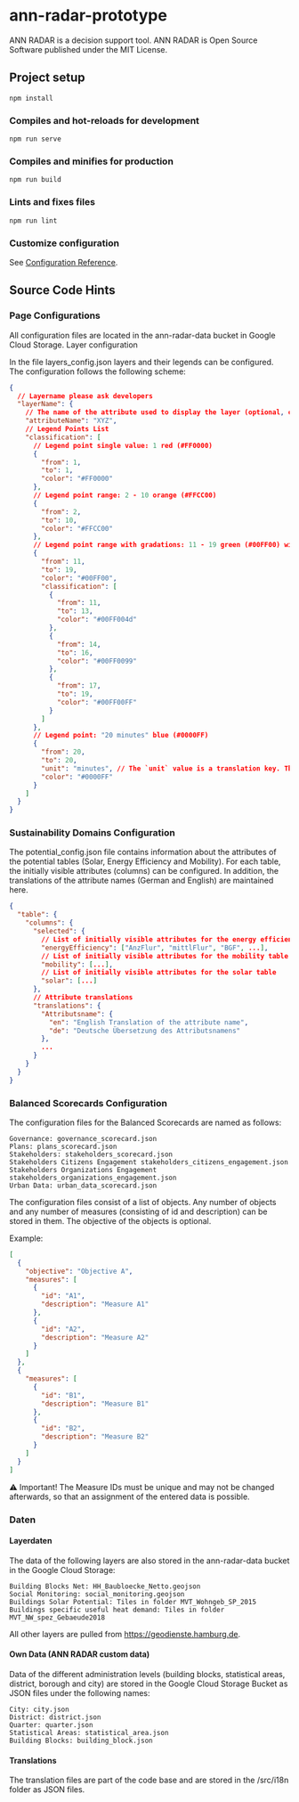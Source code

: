 # ann-radar-prototype

ANN RADAR is a decision support tool. ANN RADAR is Open Source Software published under the MIT License.

## Project setup

```
npm install
```

### Compiles and hot-reloads for development

```
npm run serve
```

### Compiles and minifies for production

```
npm run build
```

### Lints and fixes files

```
npm run lint
```

### Customize configuration

See [Configuration Reference](https://cli.vuejs.org/config/).

## Source Code Hints

### Page Configurations

All configuration files are located in the ann-radar-data bucket in Google Cloud Storage.
Layer configuration

In the file layers_config.json layers and their legends can be configured.
The configuration follows the following scheme:


```json
{
  // Layername please ask developers
  "layerName": {
    // The name of the attribute used to display the layer (optional, only needed for layers that display their own data).
    "attributeName": "XYZ",
    // Legend Points List
    "classification": [
      // Legend point single value: 1 red (#FF0000)
      {
        "from": 1,
        "to": 1,
        "color": "#FF0000"
      },
      // Legend point range: 2 - 10 orange (#FFCC00)
      {
        "from": 2,
        "to": 10,
        "color": "#FFCC00"
      },
      // Legend point range with gradations: 11 - 19 green (#00FF00) with three gradations (fold-out)
      {
        "from": 11,
        "to": 19,
        "color": "#00FF00",
        "classification": [
          {
            "from": 11,
            "to": 13,
            "color": "#00FF004d"
          },
          {
            "from": 14,
            "to": 16,
            "color": "#00FF0099"
          },
          {
            "from": 17,
            "to": 19,
            "color": "#00FF00FF"
          }
        ]
      },
      // Legend point: "20 minutes" blue (#0000FF)
      {
        "from": 20,
        "to": 20,
        "unit": "minutes", // The `unit` value is a translation key. This must be created in the translations.
        "color": "#0000FF"
      }
    ]
  }
}
```

### Sustainability Domains Configuration

The potential_config.json file contains information about the attributes of the potential tables (Solar, Energy Efficiency and Mobility). For each table, the initially visible attributes (columns) can be configured. In addition, the translations of the attribute names (German and English) are maintained here.

```json
{
  "table": {
    "columns": {
      "selected": {
        // List of initially visible attributes for the energy efficiency table
        "energyEfficiency": ["AnzFlur", "mittlFlur", "BGF", ...],
        // List of initially visible attributes for the mobility table
        "mobility": [...],
        // List of initially visible attributes for the solar table
        "solar": [...]
      },
      // Attribute translations
      "translations": {
        "Attributsname": {
          "en": "English Translation of the attribute name",
          "de": "Deutsche Übersetzung des Attributsnamens"
        },
        ...
      }
    }
  }
}
```

### Balanced Scorecards Configuration

The configuration files for the Balanced Scorecards are named as follows:

    Governance: governance_scorecard.json
    Plans: plans_scorecard.json
    Stakeholders: stakeholders_scorecard.json
    Stakeholders Citizens Engagement stakeholders_citizens_engagement.json
    Stakeholders Organizations Engagement stakeholders_organizations_engagement.json
    Urban Data: urban_data_scorecard.json

The configuration files consist of a list of objects. Any number of objects and any number of measures (consisting of id and description) can be stored in them. The objective of the objects is optional.

Example:
```json
[
  {
    "objective": "Objective A",
    "measures": [
      {
        "id": "A1",
        "description": "Measure A1"
      },
      {
        "id": "A2",
        "description": "Measure A2"
      }
    ]
  },
  {
    "measures": [
      {
        "id": "B1",
        "description": "Measure B1"
      },
      {
        "id": "B2",
        "description": "Measure B2"
      }
    ]
  }
]
```
⚠️ Important! The Measure IDs must be unique and may not be changed afterwards, so that an assignment of the entered data is possible.

### Daten
#### Layerdaten

The data of the following layers are also stored in the ann-radar-data bucket in the Google Cloud Storage:

    Building Blocks Net: HH_Baubloecke_Netto.geojson
    Social Monitoring: social_monitoring.geojson
    Buildings Solar Potential: Tiles in folder MVT_Wohngeb_SP_2015
    Buildings specific useful heat demand: Tiles in folder MVT_NW_spez_Gebaeude2018

All other layers are pulled from https://geodienste.hamburg.de.

#### Own Data (ANN RADAR custom data)

Data of the different administration levels (building blocks, statistical areas, district, borough and city) are stored in the Google Cloud Storage Bucket as JSON files under the following names:

    City: city.json
    District: district.json
    Quarter: quarter.json
    Statistical Areas: statistical_area.json
    Building Blocks: building_block.json

#### Translations

The translation files are part of the code base and are stored in the /src/i18n folder as JSON files.



